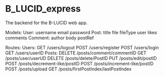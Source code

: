 # B_LUCID_express

The backend for the B-LUCID web app.

  Models:
    User:
      username
      email
      password
    Post:
      title
      file
      fileType
      user
      likes
      comments
    Comment:
      author
      body
      postRef
    
Routes:
  Users:
    GET /users/logout
    POST /users/register
    POST /users/login
    GET /users/userID
  Posts:
    DELETE /posts/comment/commentID
    GET /posts/user/userUD
    DELETE /posts/delete/PostID
    PUT /posts/edit/postID
    POST /posts/decrement-like/postID
    POST /posts/increment-like/postID
    POST /posts/upload
    GET /posts/firstPostIndex/lastPostIndex
